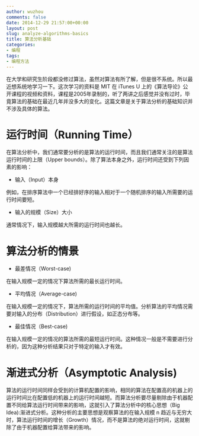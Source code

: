 ```yaml
---
author: wuzhou
comments: false
date: 2014-12-29 21:57:00+00:00
layout: post
slug: analyze-algorithms-basics
title: 算法分析基础
categories:
- 编程
tags:
- 编程方法
---
```



在大学和研究生阶段都没修过算法，虽然对算法有所了解，但是很不系统。所以最近想系统地学习一下。这次学习的资料是 MIT 在 iTunes U 上的《算法导论》公开课程的视频和资料，课程是2005年录制的，听了两讲之后感觉并没有过时，毕竟算法的基础在最近几年并没多大的变化。这篇文章是关于算法分析的基础知识并不涉及具体的算法。

# 运行时间（Running Time）
在算法分析中，我们通常要分析的是算法的运行时间，而且我们通常关注的是算法运行时间的上限（Upper bounds）。除了算法本身之外，运行时间还受到下列因素的影响：

* 输入（Input）本身

例如，在排序算法中一个已经排好序的输入相对于一个随机排序的输入所需要的运行时间要短。

* 输入的规模（Size）大小

通常情况下，输入规模越大所需的运行时间也越长。


# 算法分析的情景

* 最差情况（Worst-case)

在输入规模一定的情况下算法所需的最长运行时间。

* 平均情况（Average-case)

在输入规模一定的情况下，算法所需的运行时间的平均值。分析算法的平均情况需要对输入的分布（Distribution）进行假设，如正态分布等。

* 最佳情况（Best-case)

在输入规模一定的情况的算法所需的最短运行时间。这种情况一般是不需要进行分析的，因为这种分析结果只对于特定的输入才有效。


# 渐进式分析（Asymptotic Analysis)
算法的运行时间同样会受到的计算机配置的影响，相同的算法在配置高的机器上的运行时间比在配置低的机器上的运行时间越短。而算法分析要尽量剔除由于机器配置不同给算法运行时间带来的影响，这就引入了算法分析中的核心思想（Big Idea):渐进式分析。这种分析的主要思想是观察算法的在输入规模 n 趋近与无穷大时，算法运行时间的增长（Growth）情况，而不是算法的绝对运行时间，这就剔除了由于机器配置给算法带来的影响。
